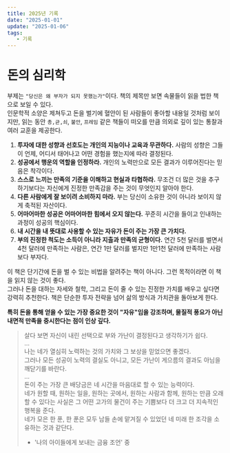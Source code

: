 ```yaml
---
title: 2025년 기록
date: "2025-01-01"
update: "2025-01-06"
tags:
   - 기록
---
```



# 돈의 심리학

부제는 `"당신은 왜 부자가 되지 못했는가"`이다. 책의 제목만 보면 속물들이 읽을 법한 책으로 보일 수 있다.  
인문학적 소양은 제쳐두고 돈을 벌기에 혈안이 된 사람들이 좋아할 내용일 것처럼 보이지만, 읽는 동안 `총,균,쇠`, `불안`, `프레임` 같은 책들이 떠오를 만큼 의외로 깊이 있는 통찰과 여러 교훈을 제공한다.  

1. **투자에 대한 성향과 선호도는 개인의 지능이나 교육과 무관하다.** 사람의 성향은 그들이 언제, 어디서 태어나고 어떤 경험을 했는지에 따라 결정된다.
2. **성공에서 행운의 역할을 인정하라.** 개인의 노력만으로 모든 결과가 이루어진다는 믿음은 착각이다.
3. **스스로 느끼는 만족의 기준을 이해하고 현실과 타협하라.** 무조건 더 많은 것을 추구하기보다는 자신에게 진정한 만족감을 주는 것이 무엇인지 알아야 한다.
4. **다른 사람에게 잘 보이려 소비하지 마라.** 부는 당신이 소유한 것이 아니라 보이지 않게 축적된 자산이다.
5. **어마어마한 성공은 어마어마한 힘에서 오지 않는다.** 꾸준히 시간을 들이고 인내하는 과정이 성공의 핵심이다.
6. **내 시간을 내 뜻대로 사용할 수 있는 자유가 돈이 주는 가장 큰 가치다.**
7. **부의 진정한 척도는 소득이 아니라 지출과 만족의 균형이다.** 연간 5천 달러를 벌면서 4천 달러에 만족하는 사람은, 연간 1만 달러를 벌지만 1만1천 달러에 만족하는 사람보다 부자다.

이 책은 단기간에 돈을 벌 수 있는 비법을 알려주는 책이 아니다. 그런 목적이라면 이 책을 읽지 않는 것이 좋다.  
그러나 돈을 대하는 자세와 철학, 그리고 돈이 줄 수 있는 진정한 가치를 배우고 싶다면 강력히 추천한다. 책은 단순한 투자 전략을 넘어 삶의 방식과 가치관을 돌아보게 한다.  
  
**특히 돈을 통해 얻을 수 있는 가장 중요한 것이 "자유"임을 강조하며, 물질적 풍요가 아닌 내면적 만족을 중시한다는 점이 인상 깊다.**  

> 살다 보면 자신이 내린 선택으로 부와 가난이 결정된다고 생각하기가 쉽다.  
> ...  
> 나는 네가 열심히 노력하는 것의 가치와 그 보상을 믿었으면 좋겠다.  
> 그러나 모든 성공이 노력의 결실도 아니고, 모든 가난이 게으름의 결과도 아님을 깨닫기를 바란다.  
> ...  
> 돈이 주는 가장 큰 배당금은 네 시간을 마음대로 할 수 있는 능력이다.  
> 네가 원할 때, 원하는 일을, 원하는 곳에서, 원하는 사람과 함께, 원하는 만큼 오래할 수 있다는 사실은 그 어떤 고가의 물건이 주는 기쁨보다 더 크고 더 지속적인 행복을 준다.  
> 네가 모은 한 푼, 한 푼은 모두 남들 손에 맡겨질 수 있었던 네 미래 한 조각을 소유하는 것과 같단다.  
> - '나의 아이들에게 보내는 금융 조언' 중
